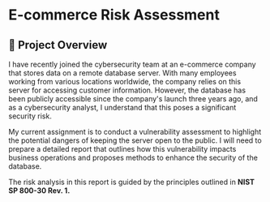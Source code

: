 # E-commerce Risk Assessment

## 📘 Project Overview

I have recently joined the cybersecurity team at an e-commerce company that stores data on a remote database server. With many employees working from various locations worldwide, the company relies on this server for accessing customer information. However, the database has been publicly accessible since the company's launch three years ago, and as a cybersecurity analyst, I understand that this poses a significant security risk.

My current assignment is to conduct a vulnerability assessment to highlight the potential dangers of keeping the server open to the public. I will need to prepare a detailed report that outlines how this vulnerability impacts business operations and proposes methods to enhance the security of the database.

The risk analysis in this report is guided by the principles outlined in **NIST SP 800-30 Rev. 1.**
